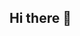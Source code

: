 ## Hi there 👋

<!--
**Alinoindo/Alinoindo** is a ✨ _special_ ✨ repository because its `README.md` (this file) appears on your GitHub profile.

О себе:
Я решила стать аналитиком данных, потому что мне нравится находить закономерности, работать с числами и помогать бизнесу принимать решения на основе данных. Мой опыт работы в клиентском сервисе научил меня анализировать потребности клиентов, решать сложные задачи и эффективно работать с большими объемами информации. Эти навыки я успешно применяю в аналитике данных.
Сейчас я активно развиваюсь в этой сфере, изучаю новые инструменты и методы анализа. Моя цель — стать экспертом в области данных, способным решать сложные бизнес-задачи и находить инсайты, которые помогут компаниям расти и развиваться.

Статус занятости: в активном поиске работы

Вот инструменты и технологии, с которыми я работаю:
Языки программирования и СУБД:
- Python (библиотеки: Pandas, NumPy, Matplotlib, Seaborn, Plotly, Scipy)
- SQL (PostgreSQL)

Инструменты для анализа и визуализации данных:
- Tableau
- Jupyter Notebook

Другие навыки:
- Исследовательский анализ
- Статистический анализ
- Анализ бизнес-показателей (метрики, когортный анализ, юнит-экономика)
- A/B-тестирование
- Визуализация данных (дашборды)

Образование и сертификации:
- Аналитик данных, АНО ДПО "Образовательные технологии Яндекса" (2025)
- Экономика и управление в сфере IT, Новосибирский государственный технический университет (2023)
- Перевод и переводоведение, Новосибирский государственный технический университет (2023)

Контакты и социальные сети:
Telegram: @ameqordo
Vk: https://vk.com/ameqordo
WhatsApp: +79963787701
